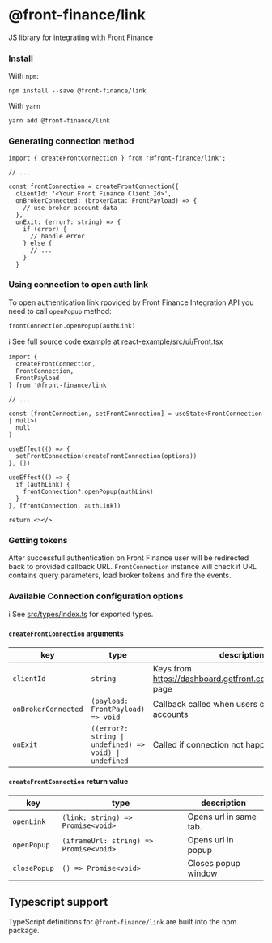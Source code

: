 # @front-finance/link

JS library for integrating with Front Finance

### Install

With `npm`:

```
npm install --save @front-finance/link
```

With `yarn`

```
yarn add @front-finance/link
```

### Generating connection method

```tsx
import { createFrontConnection } from '@front-finance/link';

// ...

const frontConnection = createFrontConnection({
  clientId: '<Your Front Finance Client Id>',
  onBrokerConnected: (brokerData: FrontPayload) => {
    // use broker account data
  },
  onExit: (error?: string) => {
    if (error) {
      // handle error
    } else {
      // ...
    }
  }

```

### Using connection to open auth link

To open authentication link rpovided by Front Finance Integration API you need to call `openPopup` method:

```tsx
frontConnection.openPopup(authLink)
```

ℹ️ See full source code example at [react-example/src/ui/Front.tsx](../../examples/react-example/src/ui/Front.tsx)

```tsx
import {
  createFrontConnection,
  FrontConnection,
  FrontPayload
} from '@front-finance/link'

// ...

const [frontConnection, setFrontConnection] = useState<FrontConnection | null>(
  null
)

useEffect(() => {
  setFrontConnection(createFrontConnection(options))
}, [])

useEffect(() => {
  if (authLink) {
    frontConnection?.openPopup(authLink)
  }
}, [frontConnection, authLink])

return <></>
```

### Getting tokens

After successfull authentication on Front Finance user will be redirected back to provided callback URL.
`FrontConnection` instance will check if URL contains query parameters, load broker tokens and fire the events.

### Available Connection configuration options

ℹ️ See [src/types/index.ts](src/utils/types.ts) for exported types.

#### `createFrontConnection` arguments

| key                 | type                                                   | description                                                |
| ------------------- | ------------------------------------------------------ | ---------------------------------------------------------- |
| `clientId`          | `string`                                               | Keys from https://dashboard.getfront.com/company/keys page |
| `onBrokerConnected` | `(payload: FrontPayload) => void`                      | Callback called when users connects their accounts         |
| `onExit`            | `((error?: string \| undefined) => void) \| undefined` | Called if connection not happened                          |

#### `createFrontConnection` return value

| key          | type                                   | description            |
| ------------ | -------------------------------------- | ---------------------- |
| `openLink`   | `(link: string) => Promise<void>`      | Opens url in same tab. |
| `openPopup`  | `(iframeUrl: string) => Promise<void>` | Opens url in popup     |
| `closePopup` | `() => Promise<void>`                  | Closes popup window    |

## Typescript support

TypeScript definitions for `@front-finance/link` are built into the npm package.
